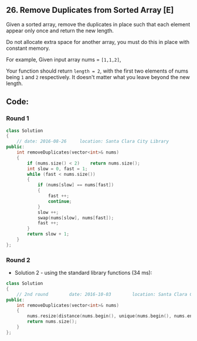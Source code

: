 ## 26. Remove Duplicates from Sorted Array [E]
Given a sorted array, remove the duplicates in place such that each element appear only once and return the new length.

Do not allocate extra space for another array, you must do this in place with constant memory.

For example,
Given input array nums = `[1,1,2]`,

Your function should return `length = 2`, with the first two elements of nums being `1` and `2` respectively. It doesn't matter what you leave beyond the new length.

## Code:
### Round 1
```c++
class Solution 
{
    // date: 2016-08-26     location: Santa Clara City Library
public:
    int removeDuplicates(vector<int>& nums) 
    {
        if (nums.size() < 2)    return nums.size();
        int slow = 0, fast = 1;
        while (fast < nums.size())
        {
            if (nums[slow] == nums[fast])
            {
                fast ++;
                continue;
            }
            slow ++;
            swap(nums[slow], nums[fast]);
            fast ++;
        }
        return slow + 1;
    }
};
```

### Round 2
- Solution 2 - using the standard library functions (34 ms):
```c++
class Solution 
{
    // 2nd round        date: 2016-10-03        location: Santa Clara Central Park Library
public:
    int removeDuplicates(vector<int>& nums) 
    {
        nums.resize(distance(nums.begin(), unique(nums.begin(), nums.end())));
        return nums.size();
    }
};
```
